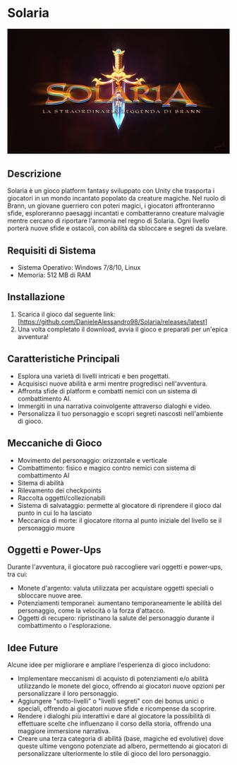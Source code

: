 # Solaria

![logo](/Assets/Logo/SolariaLogo.png)

## Descrizione

Solaria è un gioco platform fantasy sviluppato con Unity che trasporta i giocatori in un mondo incantato popolato da creature magiche. 
Nel ruolo di Brann, un giovane guerriero con poteri magici, i giocatori affronteranno sfide, esploreranno paesaggi incantati e combatteranno creature malvagie mentre cercano di riportare l'armonia nel regno di Solaria.
Ogni livello porterà nuove sfide e ostacoli, con abilità da sbloccare e segreti da svelare.

## Requisiti di Sistema

- Sistema Operativo: Windows 7/8/10, Linux
- Memoria: 512 MB di RAM

## Installazione

1. Scarica il gioco dal seguente link: [https://github.com/DanieleAlessandro98/Solaria/releases/latest]
2. Una volta completato il download, avvia il gioco e preparati per un'epica avventura!

## Caratteristiche Principali

- Esplora una varietà di livelli intricati e ben progettati.
- Acquisisci nuove abilità e armi mentre progredisci nell'avventura.
- Affronta sfide di platform e combatti nemici con un sistema di combattimento AI.
- Immergiti in una narrativa coinvolgente attraverso dialoghi e video.
- Personalizza il tuo personaggio e scopri segreti nascosti nell'ambiente di gioco.

## Meccaniche di Gioco

- Movimento del personaggio: orizzontale e verticale
- Combattimento: fisico e magico contro nemici con sistema di combattimento AI
- Sitema di abilità
- Rilevamento dei checkpoints
- Raccolta oggetti/collezionabili
- Sistema di salvataggio: permette al giocatore di riprendere il gioco dal punto in cui lo ha lasciato
- Meccanica di morte: il giocatore ritorna al punto iniziale del livello se il personaggio muore

## Oggetti e Power-Ups

Durante l'avventura, il giocatore può raccogliere vari oggetti e power-ups, tra cui:

- Monete d'argento: valuta utilizzata per acquistare oggetti speciali o sbloccare nuove aree.
- Potenziamenti temporanei: aumentano temporaneamente le abilità del personaggio, come la velocità o la forza d'attacco.
- Oggetti di recupero: ripristinano la salute del personaggio durante il combattimento o l'esplorazione.

## Idee Future

Alcune idee per migliorare e ampliare l'esperienza di gioco includono:

- Implementare meccanismi di acquisto di potenziamenti e/o abilità utilizzando le monete del gioco, offrendo ai giocatori nuove opzioni per personalizzare il loro personaggio.
- Aggiungere "sotto-livelli" o "livelli segreti" con dei bonus unici o speciali, offrendo ai giocatori nuove sfide e ricompense da scoprire.
- Rendere i dialoghi più interattivi e dare al giocatore la possibilità di effettuare scelte che influenzano il corso della storia, offrendo una maggiore immersione narrativa.
- Creare una terza categoria di abilità (base, magiche ed evolutive) dove queste ultime vengono potenziate ad albero, permettendo ai giocatori di personalizzare ulteriormente lo stile di gioco del loro personaggio.

